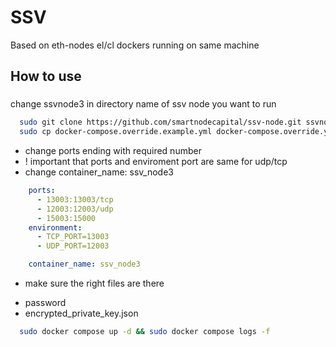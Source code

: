 # SSV
Based on eth-nodes el/cl dockers running on same machine

## How to use

###
change ssvnode3 in directory name of ssv node you want to run
```bash
  sudo git clone https://github.com/smartnodecapital/ssv-node.git ssvnode3
  sudo cp docker-compose.override.example.yml docker-compose.override.yml
```

* change ports ending with required number
* ! important that ports and enviroment port are same for udp/tcp
* change container_name: ssv_node3
```docker-compose.override.yml
    ports:
      - 13003:13003/tcp
      - 12003:12003/udp
      - 15003:15000
    environment:
      - TCP_PORT=13003
      - UDP_PORT=12003

    container_name: ssv_node3
```

* make sure the right files are there
- password
- encrypted_private_key.json

```bash
  sudo docker compose up -d && sudo docker compose logs -f
```